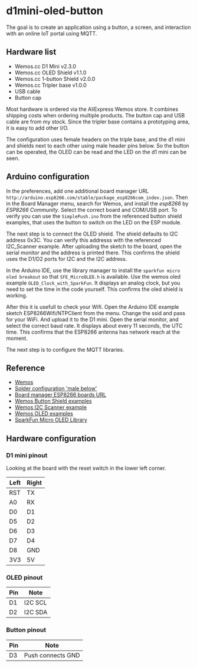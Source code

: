 # d1mini-oled-button

The goal is to create an application using a button, a screen, and interaction with an online IoT portal using MQTT.

## Hardware list

 * Wemos.cc D1 Mini v2.3.0
 * Wemos.cc OLED Shield v1.1.0
 * Wemos.cc 1-button Shield v2.0.0
 * Wemos.cc Tripler base v1.0.0
 * USB cable
 * Button cap
 
Most hardware is ordered via the AliExpress Wemos store. It combines shipping costs when ordering multiple products. The button cap and USB cable are from my stock. Since the tripler base contains a prototyping area, it is easy to add other I/O.

The configuration uses female headers on the triple base, and the d1 mini and shields next to each other using male header pins below. So the button can be operated, the OLED can be read and the LED on the d1 mini can be seen. 

## Arduino configuration

In the preferences, add one additional board manager URL `http://arduino.esp8266.com/stable/package_esp8266com_index.json`.
Then in the Board Manager menu, search for Wemos, and install the *esp8266* by *ESP8266 Community*. Select the correct board and COM/USB port.
To verify you can use the `SimplePush.ino` from the referenced button shield examples, that uses the button to switch on the LED on the ESP module.

The next step is to connect the OLED shield. The shield defaults to I2C address 0x3C. You can verify this addresss with the referenced I2C_Scanner example. After uploading the sketch to the board, open the serial monitor and the address is printed there. This confirms the shield uses the D1/D2 ports for I2C and the I2C address.

In the Arduino IDE, use the library manager to install the `sparkfun micro oled breakout` so that `SFE_MicroOLED.h` is available. Use the wemos oled example `OLED_Clock_with_SparkFun`. It displays an analog clock, but you need to set the time in the code yourself. This confirms the oled shield is working.

After this it is usefull to check your Wifi. Open the Arduino IDE example sketch ESP8266Wifi/NTPClient from the menu. Change the ssid and pass for your WiFi. And upload it to the D1 mini. Open the serial monitor, and select the correct baud rate. It displays about every 11 seconds, the UTC time. This confirms that the ESP8266 antenna has network reach at the moment.

The next step is to configure the MQTT libraries.


## Reference

 * [Wemos](https://github.com/wemos)
 * [Solder configuration 'male below'](https://github.com/wemos/Fritzing-Part-WeMos-D1-Mini)
 * [Board manager ESP8266 boards URL](http://arduino.esp8266.com/stable/package_esp8266com_index.json)
 * [Wemos Button Shield examples](https://github.com/wemos/D1_mini_Examples/tree/master/examples/04.Shields/1_Button_Shield)
 * [Wemos I2C Scanner example](https://github.com/wemos/D1_mini_Examples/tree/master/examples/02.Special/Wire/I2C_Scanner)
 * [Wemos OLED examples](https://github.com/wemos/D1_mini_Examples/tree/master/examples/04.Shields/OLED_Shield/Use_SparkFun_Library)
 * [SparkFun Micro OLED Library](https://github.com/sparkfun/SparkFun_Micro_OLED_Arduino_Library)
 
 
## Hardware configuration 

### D1 mini pinout

Looking at the board with the reset switch in the lower left corner. 

Left  | Right
----- | -----
RST   | TX
A0    | RX
D0    | D1
D5    | D2
D6    | D3
D7    | D4
D8    | GND
3V3   | 5V

### OLED pinout

Pin | Note
--- | -----
D1  | I2C SCL
D2  | I2C SDA

### Button pinout

Pin | Note
--- | -----
D3  | Push connects GND



